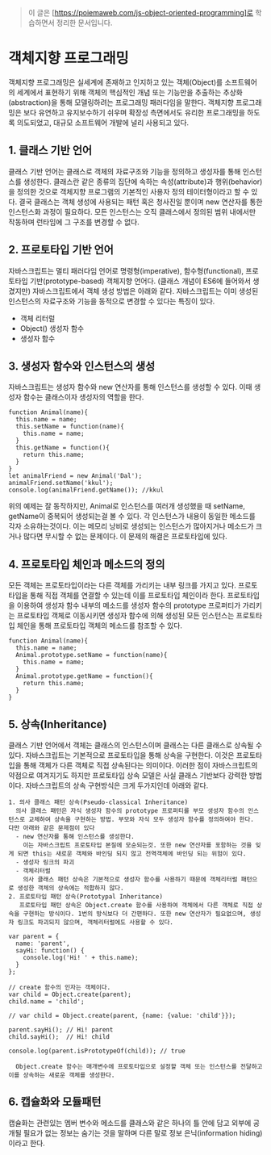 > 이 글은 [https://poiemaweb.com/js-object-oriented-programming]로 학습하면서 정리한 문서입니다.

# 객체지향 프로그래밍

객체지향 프로그래밍은 실세계에 존재하고 인지하고 있는 객체(Object)를 소프트웨어의 세계에서 표현하기 위해 객체의 핵심적인 개념 또는 기능만을 추출하는 추상화(abstraction)을 통해 모델링하려는 프로그래밍 패러다임을 말한다. 객체지향 프로그래밍은 보다 유연하고 유지보수하기 쉬우며 확장성 측면에서도 유리한 프로그래밍을 하도록 의도되었고, 대규모 소프트웨어 개발에 널리 사용되고 있다.

## 1. 클래스 기반 언어

클래스 기반 언어는 클래스로 객체의 자료구조와 기능을 정의하고 생성자를 통해 인스턴스를 생성한다. 클래스란 같은 종류의 집단에 속하는 속성(attribute)과 행위(behavior)을 정의한 것으로 객체지향 프로그램의 기본적인 사용자 정의 테이터형이라고 할 수 있다. 결국 클래스는 객체 생성에 사용되는 패턴 혹은 청사진일 뿐이며 new 연산자를 통한 인스턴스화 과정이 필요하다. 모든 인스턴스는 오직 클래스에서 정의된 범위 내에서만 작동하며 런타임에 그 구조를 변경할 수 없다.

## 2. 프로토타입 기반 언어

자바스크립트는 멀티 패러다임 언어로 명령형(imperative), 함수형(functional), 프로토타입 기반(prototype-based) 객체지향 언어다. (클래스 개념이 ES6에 들어와서 생겼지만) 자바스크립트에서 객체 생성 방법은 아래와 같다. 자바스크립트는 이미 생성된 인스턴스의 자료구조와 기능을 동적으로 변경할 수 있다는 특징이 있다.

- 객체 리터럴
- Object() 생성자 함수
- 생성자 함수

## 3. 생성자 함수와 인스턴스의 생성

자바스크립트는 생성자 함수와 new 연산자를 통해 인스턴스를 생성할 수 있다. 이때 생성자 함수는 클래스이자 생성자의 역할을 한다.

```
function Animal(name){
  this.name = name;
  this.setName = function(name){
    this.name = name;
  }
  this.getName = function(){
    return this.name;
  }
}
let animalFriend = new Animal('Dal');
animalFriend.setName('kkul');
console.log(animalFriend.getName()); //kkul
```

위의 예제는 잘 동작하지만, Animal로 인스턴스를 여러개 생성했을 때 setName, getName이 중복되어 생성되는걸 볼 수 있다. 각 인스턴스가 내용이 동일한 메소드를 각자 소유하는것이다. 이는 메모리 낭비로 생성되는 인스턴스가 많아지거나 메소드가 크거나 많다면 무시할 수 없는 문제이다. 이 문제의 해결은 프로토타입에 있다.

## 4. 프로토타입 체인과 메소드의 정의

모든 객체는 프로토타입이라는 다른 객체를 가리키는 내부 링크를 가지고 있다. 프로토타입을 통해 직접 객체를 연결할 수 있는데 이를 프로토타입 체인이라 한다. 프로토타입을 이용하여 생성자 함수 내부의 메소드를 생성자 함수의 prototype 프로퍼티가 가리키는 프로토타입 객체로 이동시키면 생성자 함수에 의해 생성된 모든 인스턴스는 프로토타입 체인을 통해 프로토타입 객체의 메소드를 참조할 수 있다.

```
function Animal(name){
  this.name = name;
  Animal.prototype.setName = function(name){
    this.name = name;
  }
  Animal.prototype.getName = function(){
    return this.name;
  }
}
```

## 5. 상속(Inheritance)

클래스 기반 언어에서 객체는 클래스의 인스턴스이며 클래스는 다른 클래스로 상속될 수 있다. 자바스크립트는 기본적으로 프로토타입을 통해 상속을 구현한다. 이것은 프로토타입을 통해 객체가 다른 객체로 직접 상속된다는 의미이다. 이러한 점이 자바스크립트의 약점으로 여겨지기도 하지만 프로토타입 상속 모델은 사실 클래스 기반보다 강력한 방법이다. 자바스크립트의 상속 구현방식은 크게 두가지인데 아래와 같다.

    1. 의사 클래스 패턴 상속(Pseudo-classical Inheritance)
      의사 클래스 패턴은 자식 생성자 함수의 prototype 프로퍼티를 부모 생성자 함수의 인스턴스로 교체하여 상속을 구현하는 방법. 부모와 자식 모두 생성자 함수를 정의하여야 한다. 다만 아래와 같은 문제점이 있다
      - new 연산자를 통해 인스턴스를 생성한다.
        이는 자바스크립트 프로토타입 본질에 모순되는것. 또한 new 연산자를 포함하는 것을 잊게 되면 this는 새로운 객체와 바인딩 되지 않고 전역객체에 바인딩 되는 위험이 있다.
      - 생성자 링크의 파괴
      - 객체리터럴
        의사 클래스 패턴 상속은 기본적으로 생성자 함수를 사용하기 때문에 객체리터럴 패턴으로 생성한 객체의 상속에는 적합하지 않다.
    2. 프로토타입 패턴 상속(Prototypal Inheritance)
       프로토타입 패턴 상속은 Object.create 함수를 사용하여 객체에서 다른 객체로 직접 상속을 구현하는 방식이다. 1번의 방식보다 더 간편하다. 또한 new 연산자가 필요없으며, 생성자 링크도 파괴되지 않으며, 객체리터럴에도 사용할 수 있다.

```
var parent = {
  name: 'parent',
  sayHi: function() {
    console.log('Hi! ' + this.name);
  }
};

// create 함수의 인자는 객체이다.
var child = Object.create(parent);
child.name = 'child';

// var child = Object.create(parent, {name: {value: 'child'}});

parent.sayHi(); // Hi! parent
child.sayHi();  // Hi! child

console.log(parent.isPrototypeOf(child)); // true
```

      Object.create 함수는 매개변수에 프로토타입으로 설정할 객체 또는 인스턴스를 전달하고 이를 상속하는 새로운 객체를 생성한다.

## 6. 캡슐화와 모듈패턴

캡슐화는 관련있는 멤버 변수와 메소드를 클래스와 같은 하나의 틀 안에 담고 외부에 공개될 필요가 없는 정보는 숨기는 것을 말하며 다른 말로 정보 은닉(information hiding)이라고 한다.

